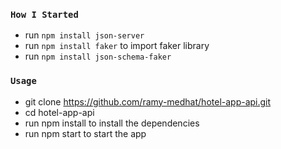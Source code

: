 ### `How I Started`

- run  ```npm install json-server``` 
- run  ```npm install faker```  to import faker library
- run  ```npm install json-schema-faker``` 

### `Usage`

- git clone https://github.com/ramy-medhat/hotel-app-api.git
- cd hotel-app-api
- run npm install to install the dependencies
- run npm start to start the app
